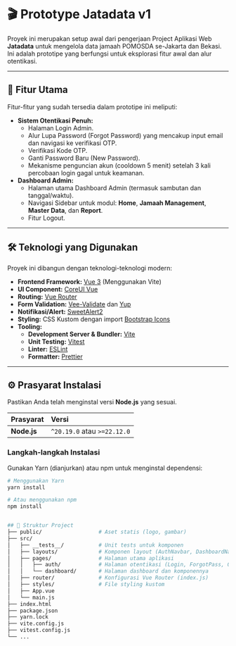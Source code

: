 # 🎬 Prototype Jatadata v1

Proyek ini merupakan setup awal dari pengerjaan Project Aplikasi Web **Jatadata** untuk mengelola data jamaah POMOSDA se-Jakarta dan Bekasi. Ini adalah prototipe yang berfungsi untuk eksplorasi fitur awal dan alur otentikasi.

---

## 🚀 Fitur Utama

Fitur-fitur yang sudah tersedia dalam prototipe ini meliputi:

- **Sistem Otentikasi Penuh:**
  - Halaman Login Admin.
  - Alur Lupa Password (Forgot Password) yang mencakup input email dan navigasi ke verifikasi OTP.
  - Verifikasi Kode OTP.
  - Ganti Password Baru (New Password).
  - Mekanisme penguncian akun (cooldown 5 menit) setelah 3 kali percobaan login gagal untuk keamanan.
- **Dashboard Admin:**
  - Halaman utama Dashboard Admin (termasuk sambutan dan tanggal/waktu).
  - Navigasi Sidebar untuk modul: **Home**, **Jamaah Management**, **Master Data**, dan **Report**.
  - Fitur Logout.

---

## 🛠️ Teknologi yang Digunakan

Proyek ini dibangun dengan teknologi-teknologi modern:

- **Frontend Framework:** [Vue 3](https://vuejs.org/) (Menggunakan Vite)
- **UI Component:** [CoreUI Vue](https://coreui.io/vue)
- **Routing:** [Vue Router](https://router.vuejs.org/)
- **Form Validation:** [Vee-Validate](https://vee-validate.logaretm.com/v4/) dan [Yup](https://github.com/jquense/yup)
- **Notifikasi/Alert:** [SweetAlert2](https://sweetalert2.github.io/)
- **Styling:** CSS Kustom dengan import [Bootstrap Icons](https://icons.getbootstrap.com/)
- **Tooling:**
  - **Development Server & Bundler:** [Vite](https://vitejs.dev/)
  - **Unit Testing:** [Vitest](https://vitest.dev/)
  - **Linter:** [ESLint](https://eslint.org/)
  - **Formatter:** [Prettier](https://prettier.io/)

---

## ⚙️ Prasyarat Instalasi

Pastikan Anda telah menginstal versi **Node.js** yang sesuai.

| Prasyarat   | Versi                       |
| :---------- | :-------------------------- |
| **Node.js** | `^20.19.0` atau `>=22.12.0` |

### Langkah-langkah Instalasi

Gunakan Yarn (dianjurkan) atau npm untuk menginstal dependensi:

```bash
# Menggunakan Yarn
yarn install

# Atau menggunakan npm
npm install


## 📂 Struktur Project
├── public/                  # Aset statis (logo, gambar)
├── src/
│   ├── __tests__/           # Unit tests untuk komponen
│   ├── layouts/             # Komponen layout (AuthNavbar, DashboardNavbar)
│   ├── pages/               # Halaman utama aplikasi
│   │   ├── auth/            # Halaman otentikasi (Login, ForgotPass, OtpVerify, NewPass)
│   │   └── dashboard/       # Halaman dashboard dan komponennya
│   ├── router/              # Konfigurasi Vue Router (index.js)
│   ├── styles/              # File styling kustom
│   ├── App.vue
│   └── main.js
├── index.html
├── package.json
├── yarn.lock
├── vite.config.js
├── vitest.config.js
└── ...
```
